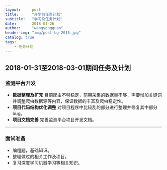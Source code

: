 ```yaml
---
layout:     post
title:      "开学前任务计划"
subtitle:   "学习及任务计划"
date:       2018-01-26
author:     "wangyongguan"
header-img: "img/post-bg-2015.jpg"
catalog: true
tags:
    - 任务计划
---
```



## 2018-01-31至2018-03-01期间任务及计划

### 监测平台开发

* **数据整理及扩充** 目前爬虫不够稳定，前期采集的数据量不够，需要增加关键词并调整爬虫数据源等内容，保证数据的丰富及爬虫稳定性。
* **项目代码结构优化调整** 对项目程序中比较乱的部分进行整理并修复其中部分bug。
* **项目文档完善** 完善监测平台项目开发文档。
---
### 面试准备

* 编程题，基础知识。
* 整理做过的相关工作及项目。
* 复习深度学习机器学习等相关知识。


